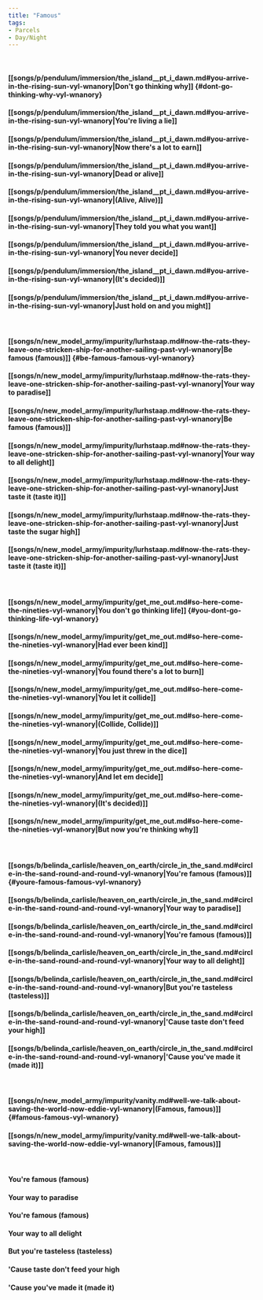 ```yaml
---
title: "Famous"
tags:
- Parcels
- Day∕Night
---
```

&nbsp;
#### [[songs/p/pendulum/immersion/the_island__pt_i_dawn.md#you-arrive-in-the-rising-sun-vyl-wnanory|Don't go thinking why]] {#dont-go-thinking-why-vyl-wnanory}
#### [[songs/p/pendulum/immersion/the_island__pt_i_dawn.md#you-arrive-in-the-rising-sun-vyl-wnanory|You're living a lie]]
#### [[songs/p/pendulum/immersion/the_island__pt_i_dawn.md#you-arrive-in-the-rising-sun-vyl-wnanory|Now there's a lot to earn]]
#### [[songs/p/pendulum/immersion/the_island__pt_i_dawn.md#you-arrive-in-the-rising-sun-vyl-wnanory|Dead or alive]]
#### [[songs/p/pendulum/immersion/the_island__pt_i_dawn.md#you-arrive-in-the-rising-sun-vyl-wnanory|(Alive, Alive)]]
#### [[songs/p/pendulum/immersion/the_island__pt_i_dawn.md#you-arrive-in-the-rising-sun-vyl-wnanory|They told you what you want]]
#### [[songs/p/pendulum/immersion/the_island__pt_i_dawn.md#you-arrive-in-the-rising-sun-vyl-wnanory|You never decide]]
#### [[songs/p/pendulum/immersion/the_island__pt_i_dawn.md#you-arrive-in-the-rising-sun-vyl-wnanory|(It's decided)]]
#### [[songs/p/pendulum/immersion/the_island__pt_i_dawn.md#you-arrive-in-the-rising-sun-vyl-wnanory|Just hold on and you might]]
&nbsp;
#### [[songs/n/new_model_army/impurity/lurhstaap.md#now-the-rats-they-leave-one-stricken-ship-for-another-sailing-past-vyl-wnanory|Be famous (famous)]] {#be-famous-famous-vyl-wnanory}
#### [[songs/n/new_model_army/impurity/lurhstaap.md#now-the-rats-they-leave-one-stricken-ship-for-another-sailing-past-vyl-wnanory|Your way to paradise]]
#### [[songs/n/new_model_army/impurity/lurhstaap.md#now-the-rats-they-leave-one-stricken-ship-for-another-sailing-past-vyl-wnanory|Be famous (famous)]]
#### [[songs/n/new_model_army/impurity/lurhstaap.md#now-the-rats-they-leave-one-stricken-ship-for-another-sailing-past-vyl-wnanory|Your way to all delight]]
#### [[songs/n/new_model_army/impurity/lurhstaap.md#now-the-rats-they-leave-one-stricken-ship-for-another-sailing-past-vyl-wnanory|Just taste it (taste it)]]
#### [[songs/n/new_model_army/impurity/lurhstaap.md#now-the-rats-they-leave-one-stricken-ship-for-another-sailing-past-vyl-wnanory|Just taste the sugar high]]
#### [[songs/n/new_model_army/impurity/lurhstaap.md#now-the-rats-they-leave-one-stricken-ship-for-another-sailing-past-vyl-wnanory|Just taste it (taste it)]]
&nbsp;
#### [[songs/n/new_model_army/impurity/get_me_out.md#so-here-come-the-nineties-vyl-wnanory|You don't go thinking life]] {#you-dont-go-thinking-life-vyl-wnanory}
#### [[songs/n/new_model_army/impurity/get_me_out.md#so-here-come-the-nineties-vyl-wnanory|Had ever been kind]]
#### [[songs/n/new_model_army/impurity/get_me_out.md#so-here-come-the-nineties-vyl-wnanory|You found there's a lot to burn]]
#### [[songs/n/new_model_army/impurity/get_me_out.md#so-here-come-the-nineties-vyl-wnanory|You let it collide]]
#### [[songs/n/new_model_army/impurity/get_me_out.md#so-here-come-the-nineties-vyl-wnanory|(Collide, Collide)]]
#### [[songs/n/new_model_army/impurity/get_me_out.md#so-here-come-the-nineties-vyl-wnanory|You just threw in the dice]]
#### [[songs/n/new_model_army/impurity/get_me_out.md#so-here-come-the-nineties-vyl-wnanory|And let em decide]]
#### [[songs/n/new_model_army/impurity/get_me_out.md#so-here-come-the-nineties-vyl-wnanory|(It's decided)]]
#### [[songs/n/new_model_army/impurity/get_me_out.md#so-here-come-the-nineties-vyl-wnanory|But now you're thinking why]]
&nbsp;
#### [[songs/b/belinda_carlisle/heaven_on_earth/circle_in_the_sand.md#circle-in-the-sand-round-and-round-vyl-wnanory|You're famous (famous)]] {#youre-famous-famous-vyl-wnanory}
#### [[songs/b/belinda_carlisle/heaven_on_earth/circle_in_the_sand.md#circle-in-the-sand-round-and-round-vyl-wnanory|Your way to paradise]]
#### [[songs/b/belinda_carlisle/heaven_on_earth/circle_in_the_sand.md#circle-in-the-sand-round-and-round-vyl-wnanory|You're famous (famous)]]
#### [[songs/b/belinda_carlisle/heaven_on_earth/circle_in_the_sand.md#circle-in-the-sand-round-and-round-vyl-wnanory|Your way to all delight]]
#### [[songs/b/belinda_carlisle/heaven_on_earth/circle_in_the_sand.md#circle-in-the-sand-round-and-round-vyl-wnanory|But you're tasteless (tasteless)]]
#### [[songs/b/belinda_carlisle/heaven_on_earth/circle_in_the_sand.md#circle-in-the-sand-round-and-round-vyl-wnanory|'Cause taste don't feed your high]]
#### [[songs/b/belinda_carlisle/heaven_on_earth/circle_in_the_sand.md#circle-in-the-sand-round-and-round-vyl-wnanory|'Cause you've made it (made it)]]
&nbsp;
#### [[songs/n/new_model_army/impurity/vanity.md#well-we-talk-about-saving-the-world-now-eddie-vyl-wnanory|(Famous, famous)]] {#famous-famous-vyl-wnanory}
#### [[songs/n/new_model_army/impurity/vanity.md#well-we-talk-about-saving-the-world-now-eddie-vyl-wnanory|(Famous, famous)]]
&nbsp;
#### You're famous (famous)
#### Your way to paradise
#### You're famous (famous)
#### Your way to all delight
#### But you're tasteless (tasteless)
#### 'Cause taste don't feed your high
#### 'Cause you've made it (made it)
